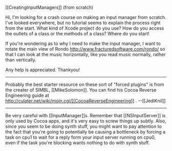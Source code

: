 [[CreatingInputManagers]] (from scratch)

Hi, I'm looking for a crash course on making an input manager from scratch. I've looked everywhere, but no tutorial seems to explain the process right from the start. What kind of Xcode project do you use? How do you access the outlets of a class or the methods of a class? Where do you start!

If you're wondering as to why I need to make the input manager, I want to rotate the main view of Rondo http://www.fracturedsoftware.com/rondo/ so that I can look at the music horizontally, like you read music normally, rather than vertically.

Any help is appreciated. Thankyou!

----
Probably the best starter resource on these sort of "forced plugins" is from the creater of SIMBL, [[MikeSolomon]]. You can find his Cocoa Reverse Engineering guide at http://culater.net/wiki/moin.cgi/[[CocoaReverseEngineering]] . --[[JediKnil]]

----

Be very careful with [[InputManager]]<nowiki/>s.  Remember that [[NSInputServer]] is only used by Cocoa apps, and it's very easy to screw things up subtly.  Also, since you seem to be doing synth stuff, you might want to pay attention to the fact that you're going to potentially be causing a bottleneck by forcing a task on cpu1 to wait for a reply form your input server running on cpu0, even if the task you're blocking wants nothing to do with synth stuff.